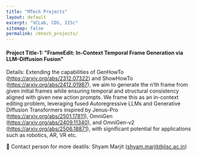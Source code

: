 ```yaml
---
title: "MTech Projects"
layout: default
excerpt: "VCLab, CDS, IISc"
sitemap: false
permalink: /mtech_projects/
---
```



#### Project Title-1: "FrameEdit: In-Context Temporal Frame Generation via LLM–Diffusion Fusion"
Details: Extending the capabilities of GenHowTo (https://arxiv.org/abs/2312.07322) and ShowHowTo (https://arxiv.org/abs/2412.01987), we aim to generate the n’th frame from given initial frames while ensuring temporal and structural consistency aligned with given new action prompts. We frame this as an in-context editing problem, leveraging fused Autoregressive LLMs and Generative Diffusion Transformers inspired by Jenus-Pro (https://arxiv.org/abs/2501.17811), OmniGen (https://arxiv.org/abs/2409.11340), and OmniGen-v2 (https://arxiv.org/abs/2506.18871), with significant potential for applications such as robotics, AR, VR etc.

🔗 Contact person for more deatils: Shyam Marjit (shyam.marjit@iisc.ac.in)
